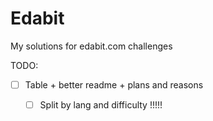 # Edabit
My solutions for edabit.com challenges 

TODO: 
- [ ] Table + better readme + plans and reasons
  - [ ] Split by lang and difficulty !!!!!

